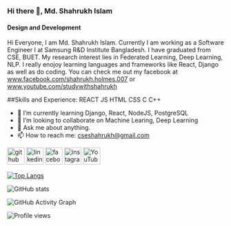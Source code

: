 ### Hi there 👋, Md. Shahrukh Islam
#### Design and Development
Hi Everyone, I am Md. Shahrukh Islam. Currently I am working as a Software Engineer I at Samsung R&D Institute Bangladesh. I have graduated from CSE, BUET. My research interest lies in Federated Learning, Deep Learning, NLP. I really enojoy learning languages and frameworks like React, Django as well as do coding. You can check me out my facebook at www.facebook.com/shahrukh.holmes.007 or www.youtube.com/studywithshahrukh

##Skills and Experience: 
REACT
JS 
HTML 
CSS 
C 
C++

- 🌱 I’m currently learning Django, React, NodeJS, PostgreSQL 
- 👯 I’m looking to collaborate on Machine Learing, Deep Learning 
- 💬 Ask me about anything. 
- 📫 How to reach me: cseshahrukh@gmail.com 


[<img src='https://cdn.jsdelivr.net/npm/simple-icons@3.0.1/icons/github.svg' alt='github' height='40'>](https://github.com/cseshahrukh)  [<img src='https://cdn.jsdelivr.net/npm/simple-icons@3.0.1/icons/linkedin.svg' alt='linkedin' height='40'>](https://www.linkedin.com/in/md-shahrukh-islam-a362921a1//)  [<img src='https://cdn.jsdelivr.net/npm/simple-icons@3.0.1/icons/facebook.svg' alt='facebook' height='40'>](https://www.facebook.com/shahrukh.holmes.007)  [<img src='https://cdn.jsdelivr.net/npm/simple-icons@3.0.1/icons/instagram.svg' alt='instagram' height='40'>](https://www.instagram.com/shahrukh.holmes/)  [<img src='https://cdn.jsdelivr.net/npm/simple-icons@3.0.1/icons/youtube.svg' alt='YouTube' height='40'>](https://www.youtube.com/channel/studywithshahrukh)  

[![Top Langs](https://github-readme-stats.vercel.app/api/top-langs/?username=cseshahrukh)](https://github.com/anuraghazra/github-readme-stats)

![GitHub stats](https://github-readme-stats.vercel.app/api?username=cseshahrukh&show_icons=true)  

![GitHub Activity Graph](https://activity-graph.herokuapp.com/graph?username=cseshahrukh)  

![Profile views](https://gpvc.arturio.dev/cseshahrukh)  

